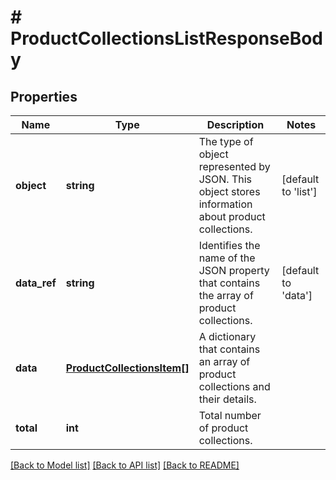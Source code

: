 # # ProductCollectionsListResponseBody

## Properties

Name | Type | Description | Notes
------------ | ------------- | ------------- | -------------
**object** | **string** | The type of object represented by JSON. This object stores information about product collections. | [default to 'list']
**data_ref** | **string** | Identifies the name of the JSON property that contains the array of product collections. | [default to 'data']
**data** | [**ProductCollectionsItem[]**](ProductCollectionsItem.md) | A dictionary that contains an array of product collections and their details. |
**total** | **int** | Total number of product collections. |

[[Back to Model list]](../../README.md#models) [[Back to API list]](../../README.md#endpoints) [[Back to README]](../../README.md)
